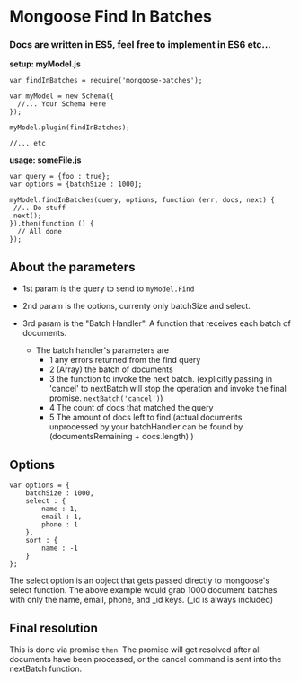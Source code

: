 # Mongoose Find In Batches


### Docs are written in ES5, feel free to implement in ES6 etc...

 **setup: myModel.js**

```
var findInBatches = require('mongoose-batches'); 

var myModel = new Schema({
  //... Your Schema Here
});

myModel.plugin(findInBatches);

//... etc
``` 

**usage: someFile.js**

```
var query = {foo : true};
var options = {batchSize : 1000};

myModel.findInBatches(query, options, function (err, docs, next) {
 //.. Do stuff
 next();
}).then(function () {
  // All done
});

```

## About the parameters
- 1st param is the query to send to `myModel.Find`

- 2nd param is the options, currenty only batchSize and select. 

- 3rd param is the "Batch Handler". A function that receives each batch of documents.
  - The batch handler's parameters are 
     - 1 any errors returned from the find query 
     - 2 (Array) the batch of documents
     - 3 the function to invoke the next batch. (explicitly passing in 'cancel' to nextBatch will stop the operation and invoke the final promise. `nextBatch('cancel')`)
     - 4 The count of docs that matched the query
     - 5 The amount of docs left to find (actual documents unprocessed by your batchHandler can be found by (documentsRemaining + docs.length) ) 

## Options
```
var options = {
    batchSize : 1000,
    select : {
        name : 1,
        email : 1,
        phone : 1
    },
    sort : {
        name : -1
    }
};
```
The select option is an object that gets passed directly to mongoose's select function. The above example would grab 1000 document batches with only the name, email, phone, and _id keys. (_id is always included)

## Final resolution
This is done via promise `then`. The promise will get resolved after all documents have been processed, or the cancel command is sent into the nextBatch function.


